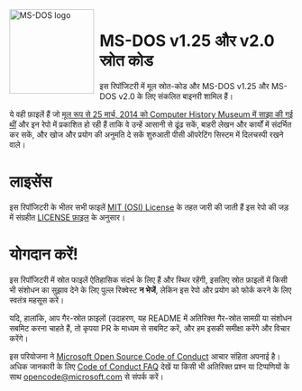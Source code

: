 <img width="150" height="150" align="left" style="float: left; margin: 0 10px 0 0;" alt="MS-DOS logo" src="https://github.com/Microsoft/MS-DOS/blob/master/msdos-logo.png">   

# MS-DOS v1.25 और v2.0 स्रोत कोड
इस रिपॉजिटरी में मूल स्रोत-कोड और MS-DOS v1.25 और MS-DOS v2.0 के लिए संकलित बाइनरी शामिल हैं।

ये वही फ़ाइलें हैं जो [मूल रूप से 25 मार्च, 2014 को Computer History Museum में साझा की गई थीं]( http://www.computerhistory.org/atchm/microsoft-ms-dos-early-source-code/) और इन रेपो में प्रकाशित हो रही हैं ताकि वे उन्हें आसानी से ढूंढ सकें, बाहरी लेखन और कार्यों में संदर्भित कर सकें, और खोज और प्रयोग की अनुमति दे सकें शुरुआती पीसी ऑपरेटिंग सिस्टम में दिलचस्पी रखने वाले।

# लाइसेंस
इस रिपॉजिटरी के भीतर सभी फाइलें [MIT (OSI) License]( https://en.wikipedia.org/wiki/MIT_License) के तहत जारी की जाती हैं इस रेपो की जड़ में संग्रहीत [LICENSE फ़ाइल](https://github.com/Microsoft/MS-DOS/blob/master/LICENSE.md) के अनुसार।

# योगदान करें!
इस रिपॉजिटरी में स्रोत फाइलें ऐतिहासिक संदर्भ के लिए हैं और स्थिर रहेंगी, इसलिए स्रोत फ़ाइलों में किसी भी संशोधन का सुझाव देने के लिए पुल्ल रिक्वेस्ट **न भेजें**, लेकिन इस रेपो और प्रयोग को फोर्क करने के लिए स्वतंत्र महसूस करें।

यदि, हालांकि, आप गैर-स्रोत फ़ाइलों (उदाहरण, यह README में अतिरिक्त गैर-स्रोत सामग्री या संशोधन सबमिट करना चाहते हैं, तो कृपया PR के माध्यम से सबमिट करें, और हम इसकी समीक्षा करेंगे और विचार करेंगे।

इस परियोजना ने [Microsoft Open Source Code of Conduct](https://opensource.microsoft.com/codeofconduct/) आचार संहिता अपनाई है। अधिक जानकारी के लिए [Code of Conduct FAQ](https://opensource.microsoft.com/codeofconduct/faq/) देखें या किसी भी अतिरिक्त प्रश्न या टिप्पणियों के साथ [opencode@microsoft.com](mailto:opencode@microsoft.com) से संपर्क करें।
